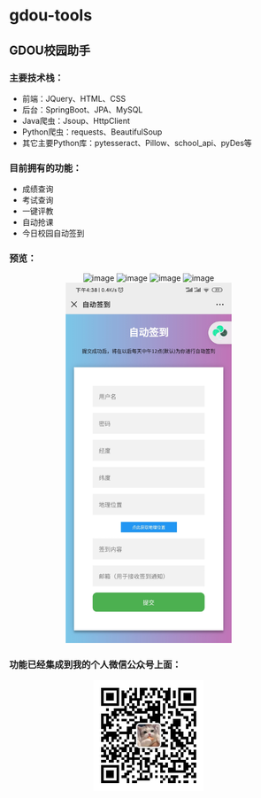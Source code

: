# gdou-tools
## GDOU校园助手

### 主要技术栈：
+ 前端：JQuery、HTML、CSS
+ 后台：SpringBoot、JPA、MySQL
+ Java爬虫：Jsoup、HttpClient
+ Python爬虫：requests、BeautifulSoup
+ 其它主要Python库：pytesseract、Pillow、school_api、pyDes等

### 目前拥有的功能：
+ 成绩查询
+ 考试查询
+ 一键评教
+ 自动抢课
+ 今日校园自动签到

### 预览：
<div align="center">
<img src="https://github.com/Starix610/gdou-jw-tools/blob/master/readme_images/score.jpg" alt="image" width="300px">
<img src="https://github.com/Starix610/gdou-jw-tools/blob/master/readme_images/evaluation.jpg" alt="image" width="300px">
<img src="https://github.com/Starix610/gdou-jw-tools/blob/master/readme_images/score-list.jpg" alt="image" width="300px">
<img src="https://github.com/Starix610/gdou-jw-tools/blob/master/readme_images/exam-list.jpg" alt=" image"width="300px">
<img src="https://github.com/Starix610/gdou-jw-tools/blob/master/readme_images/cpdaily-auto-sign-in.jpg" alt=" image"width="300px">
</div>

### 功能已经集成到我的个人微信公众号上面：
<div align="center">
<img src="https://github.com/Starix610/gdou-jw-tools/blob/master/readme_images/qrcode.jpg" alt="image" width="200px">
</div>


